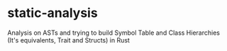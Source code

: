 # static-analysis
Analysis on ASTs and trying to build Symbol Table and Class Hierarchies (It's equivalents, Trait and Structs) in Rust
